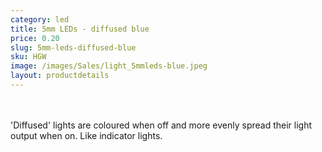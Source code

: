 ```yaml
---
category: led
title: 5mm LEDs - diffused blue
price: 0.20
slug: 5mm-leds-diffused-blue
sku: HGW
image: /images/Sales/light_5mmleds-blue.jpeg
layout: productdetails
---
```

<br><br>'Diffused' lights are coloured when off and more evenly spread their light output when on. Like indicator lights.
